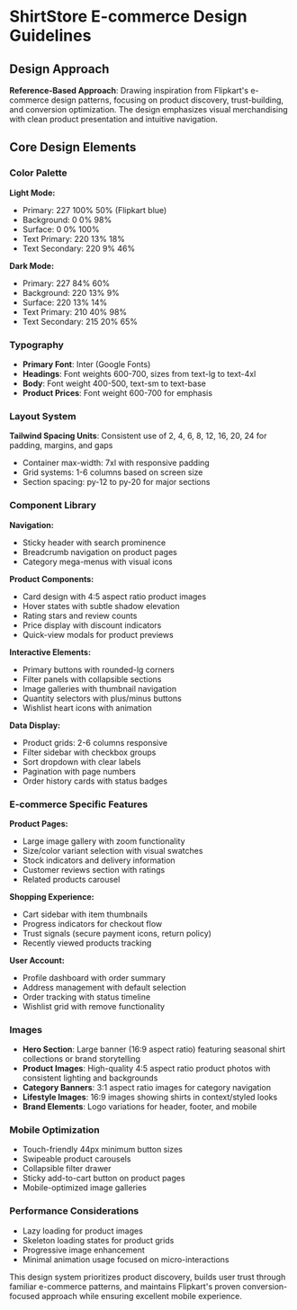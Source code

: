 # ShirtStore E-commerce Design Guidelines

## Design Approach
**Reference-Based Approach**: Drawing inspiration from Flipkart's e-commerce design patterns, focusing on product discovery, trust-building, and conversion optimization. The design emphasizes visual merchandising with clean product presentation and intuitive navigation.

## Core Design Elements

### Color Palette
**Light Mode:**
- Primary: 227 100% 50% (Flipkart blue)
- Background: 0 0% 98% 
- Surface: 0 0% 100%
- Text Primary: 220 13% 18%
- Text Secondary: 220 9% 46%

**Dark Mode:**
- Primary: 227 84% 60%
- Background: 220 13% 9%
- Surface: 220 13% 14%
- Text Primary: 210 40% 98%
- Text Secondary: 215 20% 65%

### Typography
- **Primary Font**: Inter (Google Fonts)
- **Headings**: Font weights 600-700, sizes from text-lg to text-4xl
- **Body**: Font weight 400-500, text-sm to text-base
- **Product Prices**: Font weight 600-700 for emphasis

### Layout System
**Tailwind Spacing Units**: Consistent use of 2, 4, 6, 8, 12, 16, 20, 24 for padding, margins, and gaps
- Container max-width: 7xl with responsive padding
- Grid systems: 1-6 columns based on screen size
- Section spacing: py-12 to py-20 for major sections

### Component Library

**Navigation:**
- Sticky header with search prominence
- Breadcrumb navigation on product pages
- Category mega-menus with visual icons

**Product Components:**
- Card design with 4:5 aspect ratio product images
- Hover states with subtle shadow elevation
- Rating stars and review counts
- Price display with discount indicators
- Quick-view modals for product previews

**Interactive Elements:**
- Primary buttons with rounded-lg corners
- Filter panels with collapsible sections
- Image galleries with thumbnail navigation
- Quantity selectors with plus/minus buttons
- Wishlist heart icons with animation

**Data Display:**
- Product grids: 2-6 columns responsive
- Filter sidebar with checkbox groups
- Sort dropdown with clear labels
- Pagination with page numbers
- Order history cards with status badges

### E-commerce Specific Features

**Product Pages:**
- Large image gallery with zoom functionality
- Size/color variant selection with visual swatches
- Stock indicators and delivery information
- Customer reviews section with ratings
- Related products carousel

**Shopping Experience:**
- Cart sidebar with item thumbnails
- Progress indicators for checkout flow
- Trust signals (secure payment icons, return policy)
- Recently viewed products tracking

**User Account:**
- Profile dashboard with order summary
- Address management with default selection
- Order tracking with status timeline
- Wishlist grid with remove functionality

### Images
- **Hero Section**: Large banner (16:9 aspect ratio) featuring seasonal shirt collections or brand storytelling
- **Product Images**: High-quality 4:5 aspect ratio product photos with consistent lighting and backgrounds
- **Category Banners**: 3:1 aspect ratio images for category navigation
- **Lifestyle Images**: 16:9 images showing shirts in context/styled looks
- **Brand Elements**: Logo variations for header, footer, and mobile

### Mobile Optimization
- Touch-friendly 44px minimum button sizes
- Swipeable product carousels
- Collapsible filter drawer
- Sticky add-to-cart button on product pages
- Mobile-optimized image galleries

### Performance Considerations
- Lazy loading for product images
- Skeleton loading states for product grids
- Progressive image enhancement
- Minimal animation usage focused on micro-interactions

This design system prioritizes product discovery, builds user trust through familiar e-commerce patterns, and maintains Flipkart's proven conversion-focused approach while ensuring excellent mobile experience.